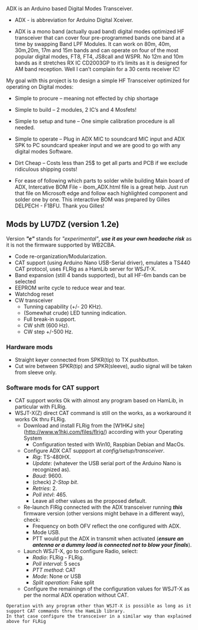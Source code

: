 ADX is an Arduino based Digital Modes Transceiver.

- ADX - is abbreviation for Arduino Digital Xceiver.


- ADX is a mono band (actually quad band) digital modes optimized HF transceiver that can cover four pre-programmed bands one band at a time by swapping Band LPF Modules. 
It can work on 80m, 40m, 30m,20m, 17m and 15m bands and can operate on four of the most popular digital modes, FT8, FT4, JS8call and WSPR. 
No 12m and 10m bands as it stretches RX IC CD2003GP to it’s limits as it is designed for AM band reception. Well I can’t complain for a 30 cents receiver IC! 


My goal with this project is to design a simple HF Transceiver optimized for operating on Digital modes:
-	Simple to procure – meaning not effected by chip shortage
-	Simple to build – 2 modules, 2 IC’s and 4 Mosfets!
-	Simple to setup and tune – One simple calibration procedure is all needed.
-	Simple to operate – Plug in ADX MIC to soundcard MIC input and ADX SPK to PC soundcard speaker input and we are good to go with any digital modes Software.
-	Dirt Cheap – Costs less than 25$ to get all parts and PCB if we exclude ridiculous shipping costs!

- For ease of following which parts to solder while building Main board of ADX, Intercative BOM File - ibom_ADX.html file is a great help. Just run that file on Microsoft edge and follow each highlighted component and solder one by one. This interactive BOM was prepared by Gilles DELPECH - F1BFU. Thank you Gilles!

## Mods by LU7DZ (version 1.2e)

Version ***"e"*** stands for *"experimental"*, ***use it as your own headache risk*** as it is not the firmware supported by WB2CBA.

-	Code re-organization/Modularization.
-	CAT support (using Arduino Nano USB-Serial driver), emulates a TS440 CAT protocol, uses FLRig as a HamLib server for WSJT-X.
-	Band expansion (still 4 bands supported), but all HF-6m bands can be selected
-	EEPROM write cycle to reduce wear and tear.
-	Watchdog reset
-	CW transceiver
	- Tunning capability (+/- 20 KHz).
	- (Somewhat crude) LED tunning indication.
	- Full break-in support.
	- CW shift (600 Hz).
	- CW step +/-500 Hz.


### Hardware mods

-	Straight keyer connected from SPKR(tip) to TX pushbutton.
-	Cut wire between SPKR(tip) and SPKR(sleeve), audio signal will be taken from sleeve only.

### Software mods for CAT support

-	CAT support works Ok with almost any program based on HamLib, in particular with FLRig.
-	WSJT-X(Z) direct CAT command is still on the works, as a workaround it works Ok thru FLRig.
	- Download and install FLRig from the [W1HKJ site] (http://www.w1hkj.com/files/flrig/) according with your Operating System
		- Configuration tested with Win10, Raspbian Debian and MacOs.
	- Configure ADX CAT suppport at *config/setup/transceiver*.
		- *Rig*: TS-480HX.
		- *Update*: (whatever the USB serial port of the Arduino Nano is recognized as).
		- *Baud*: 9600.
		- (check) *2-Stop bit*.
		- *Retries*: 2.
		- *Poll intvl*: 465.
		- Leave all other values as the proposed default.
	- Re-launch FlRig connected with the ADX transceiver running ***this*** firmware version (other versions might behave in a different way), check:
		- Frequency on both OFV reflect the one configured with ADX.
		- Mode USB.
		- PTT would put the ADX in transmit when activated (***ensure an antenna or a dummy load is connected not to blow your finals***).
	- Launch WSJT-X, go to configure Radio, select:
		- *Radio*: FLRig - FLRig.
		- *Poll interval*: 5 secs
		- *PTT method*: CAT
		- *Mode*: None or USB
		- *Split operation*: Fake split
	- Configure the remainingn of the configuration values for WSJT-X as per the normal ADX operation without CAT.


```
Operation with any program other than WSJT-X is possible as long as it support CAT commands thru the HamLib library.
In that case configure the transceiver in a similar way than explained above for FLRig
```











